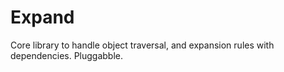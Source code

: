 # Expand

Core library to handle object traversal, and expansion rules with dependencies.
Pluggabble.